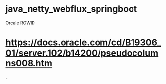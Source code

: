 # java_netty_webflux_springboot


Orcale ROWID
# https://docs.oracle.com/cd/B19306_01/server.102/b14200/pseudocolumns008.htm
.
